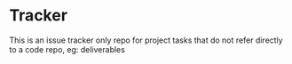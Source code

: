 # Tracker
This is an issue tracker only repo for project tasks that do not refer directly to a code repo, eg: deliverables
